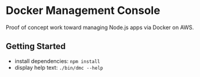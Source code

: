 Docker Management Console
=========================

Proof of concept work toward managing Node.js apps via Docker on AWS.


Getting Started
---------------

* install dependencies: `npm install`
* display help text: `./bin/dmc --help`
